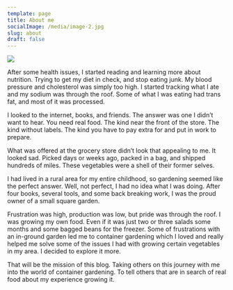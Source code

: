 ```yaml
---
template: page
title: About me
socialImage: /media/image-2.jpg
slug: about
draft: false
---
```

<img class="float-left pr-4 pb-4 pt-4" src="https://res.cloudinary.com/hskvixv4h/image/upload/c_scale,f_auto,q_auto,w_150/v1598469446/profile_photo_dwnrer.jpg" />

After some health issues, I started reading and learning more about nutrition.  Trying to get my diet in check, and stop eating junk. My blood pressure and cholesterol was simply too high. I started tracking what I ate and my sodium was through the roof. Some of what I was eating had trans fat, and most of it was processed.    

I looked to the internet, books, and friends.  The answer was one I didn’t want to hear.  You need real food.  The kind near the front of the store.  The kind without labels. The kind you have to pay extra for and put in work to prepare. 

What was offered at the grocery store didn’t look that appealing to me.  It looked sad.  Picked days or weeks ago, packed in a bag, and shipped hundreds of miles.  These vegetables were a shell of their former selves.  

I had lived in a rural area for my entire childhood, so gardening seemed like the perfect answer.  Well, not perfect, I had no idea what I was doing.  After four books, several tools, and some back breaking work, I was the proud owner of a small square garden.

Frustration was high, production was low, but pride was through the roof.  I was growing my own food.  Even if it was just two or three salads some months and some bagged beans for the freezer. Some of frustrations with an in-ground garden led me to container gardening which I loved and really helped me solve some of the issues I had with growing certain vegetables in my area. I decided to explore it more.   

That will be the mission of this blog.  Taking others on this journey with me into the world of container gardening.  To tell others that are in search of real food about my experience growing it.